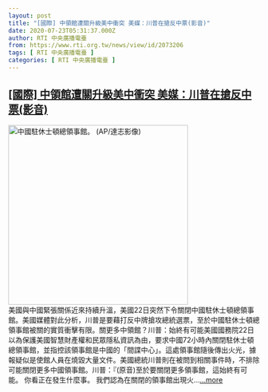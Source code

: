 ```yaml
---
layout: post
title: "[國際] 中領館遭關升級美中衝突 美媒：川普在搶反中票(影音)"
date: 2020-07-23T05:31:37.000Z
author: RTI 中央廣播電臺
from: https://www.rti.org.tw/news/view/id/2073206
tags: [ RTI 中央廣播電臺 ]
categories: [ RTI 中央廣播電臺 ]
---
```

<!--1595482297000-->
[[國際] 中領館遭關升級美中衝突 美媒：川普在搶反中票(影音)](https://www.rti.org.tw/news/view/id/2073206)
------

<div>
<img src="https://static.rti.org.tw/assets/thumbnails/2020/07/23/6ea8d4979d0fdc708b04012a4c3cce19.jpg" width="360" alt="中國駐休士頓總領事館。 (AP/達志影像)" title="中國駐休士頓總領事館。 (AP/達志影像)"><br>美國與中國緊張關係近來持續升溫，美國22日突然下令關閉中國駐休士頓總領事館。美國媒體對此分析，川普是要藉打反中牌搶攻總統選票，至於中國駐休士頓總領事館被關的實質衝擊有限。關更多中領館？川普：始終有可能美國國務院22日以為保護美國智慧財產權和民眾隱私資訊為由，要求中國72小時內關閉駐休士頓總領事館，並指控該領事館是中國的「間諜中心」。這處領事館隨後傳出火光，據報疑似是使館人員在燒毀大量文件。美國總統川普則在被問到相關事件時，不排除可能關閉更多中國領事館。川普：『(原音)至於要關閉更多領事館，這始終有可能。 你看正在發生什麼事。 我們認為在關閉的領事館出現火...<a target="_blank" href="https://www.rti.org.tw/news/view/id/2073206">...more</a>
</div>
